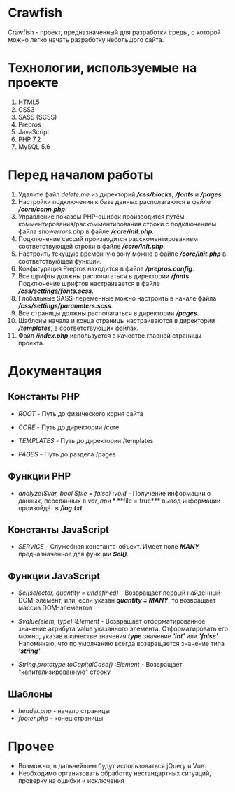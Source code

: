 # Crawfish

Crawfish - проект, предназначенный для разработки среды, с которой можно легко
начать разработку небольшого сайта.

# Технологии, используемые на проекте

1. HTML5
2. CSS3
3. SASS (SCSS)
4. Prepros
5. JavaScript
6. PHP 7.2
7. MySQL 5.6

# Перед началом работы

1. Удалите файл *delete.me* из директорий ***/css/blocks***, ***/fonts*** и
***/pages***.
2. Настройки подключения к базе данных располагаются в файле
***/core/conn.php***.
3. Управление показом PHP-ошибок производится путём
комментирования/раскомментирования строки с подключением файла *showerrors.php*
в файле ***/core/init.php***.
4. Подключение сессий производится расскоментированием соответствующей строки в
файле ***/core/init.php***.
5. Настроить текущую временную зону можно в файле ***/core/init.php*** в
соответствующей функции.
6. Конфигурация Prepros находится в файле ***/prepros.config***.
7. Все шрифты должны располагаться в директории ***/fonts***. Подключение
шрифтов настраивается в файле ***/css/settings/fonts.scss***.
8. Глобальные SASS-переменные можно настроить в начале файла
***/css/settings/parameters.scss***.
9. Все страницы должны располагаться в директории ***/pages***.
10. Шаблоны начала и конца страницы настраиваются в директории ***/templates***,
в соответствующих файлах.
11. Файл ***/index.php*** используется в качестве главной страницы проекта.

# Документация

## Константы PHP

+ *ROOT* - Путь до физического корня сайта

+ *CORE* - Путь до директории /core
+ *TEMPLATES* - Путь до директории /templates

+ *PAGES* - Путь до раздела /pages

## Функции PHP

+ *analyze($var, bool $file = false) :void* - Получение информации о данных,
переданных в $var, при ***$file = true*** вывод информации произойдёт в
***/log.txt***

## Константы JavaScript

+ *SERVICE* - Служебная константа-объект. Имеет поле ***MANY*** предназначенное
для функции ***$el()***.

## Функции JavaScript
+ *$el(selector, quantity = undefined)* - Возвращает первый найденный
DOM-элемент, или, если указан ***quantity = MANY***, то возвращает массив
DOM-элементов
+ *$value(elem, type) :Element* - Возвращает отформатированное значение атрибута
value указанного элемента. Отформатировать его можно, указав в качестве значения
***type*** значение ***'int'*** или ***'false'***. Напоминаю, что по умолчанию
всегда возвращается значение типа ***'string'***

+ *String.prototype.toCapitalCase() :Element* - Возвращает "капитализированную"
строку

## Шаблоны

+ *header.php* - начало страницы
+ *footer.php* - конец страницы

# Прочее

+ Возможно, в дальнейшем будут использоваться jQuery и Vue.
+ Необходимо организовать обработку нестандартных ситуаций, проверку на ошибки и
исключения
